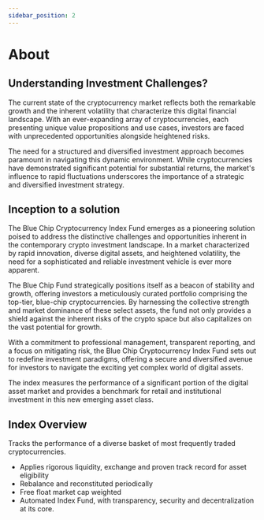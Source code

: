 ```yaml
---
sidebar_position: 2
---
```


# About

## Understanding Investment Challenges?

The current state of the cryptocurrency market reflects both the remarkable growth and the inherent volatility that characterize this digital financial landscape. With an ever-expanding array of cryptocurrencies, each presenting unique value propositions and use cases, investors are faced with unprecedented opportunities alongside heightened risks.

The need for a structured and diversified investment approach becomes paramount in navigating this dynamic environment. While cryptocurrencies have demonstrated significant potential for substantial returns, the market's influence to rapid fluctuations underscores the importance of a strategic and diversified investment strategy.

## Inception to a solution

The Blue Chip Cryptocurrency Index Fund emerges as a pioneering solution poised to address the distinctive challenges and opportunities inherent in the contemporary crypto investment landscape. In a market characterized by rapid innovation, diverse digital assets, and heightened volatility, the need for a sophisticated and reliable investment vehicle is ever more apparent.

The Blue Chip Fund strategically positions itself as a beacon of stability and growth, offering investors a meticulously curated portfolio comprising the top-tier, blue-chip cryptocurrencies. By harnessing the collective strength and market dominance of these select assets, the fund not only provides a shield against the inherent risks of the crypto space but also capitalizes on the vast potential for growth.

With a commitment to professional management, transparent reporting, and a focus on mitigating risk, the Blue Chip Cryptocurrency Index Fund sets out to redefine investment paradigms, offering a secure and diversified avenue for investors to navigate the exciting yet complex world of digital assets.

The index measures the performance of a significant portion of the digital asset market and provides a benchmark for retail and institutional investment in this new emerging asset class.

## Index Overview

Tracks the performance of a diverse basket of most frequently traded cryptocurrencies.

- Applies rigorous liquidity, exchange and proven track record for asset eligibility
- Rebalance and reconstituted periodically
- Free float market cap weighted
- Automated Index Fund, with transparency, security and decentralization at its core.
